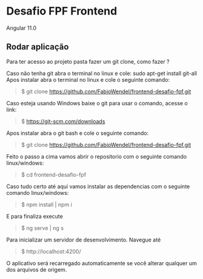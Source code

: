 # Desafio FPF Frontend

Angular 11.0

## Rodar aplicação

Para ter acesso ao projeto  pasta fazer um git clone, como fazer ? 

Caso não tenha git abra o terminal no linux e cole:
sudo apt-get install git-all
Apos instalar abra o terminal no linux e cole o seguinte comando:
  > \$ git clone https://github.com/FabioWendel/frontend-desafio-fpf.git
 
Caso esteja usando Windows baixe o git para usar o comando,  acesse o link:
  > \$ https://git-scm.com/downloads

Apos instalar abra o git bash e cole o seguinte comando:
  > \$ git clone https://github.com/FabioWendel/frontend-desafio-fpf.git

Feito o passo a cima vamos abrir o repositorio com o seguinte comando linux/windows:
  > \$ cd frontend-desafio-fpf

Caso tudo certo até aqui vamos instalar as dependencias com o seguinte comando linux/windows:
  > \$ npm install | npm i

E para finaliza execute  
  > \$ ng serve | ng s 

Para inicializar um servidor de desenvolvimento. Navegue até 
  > \$ http://localhost:4200/

O aplicativo será recarregado automaticamente se você alterar qualquer um dos arquivos de origem.

